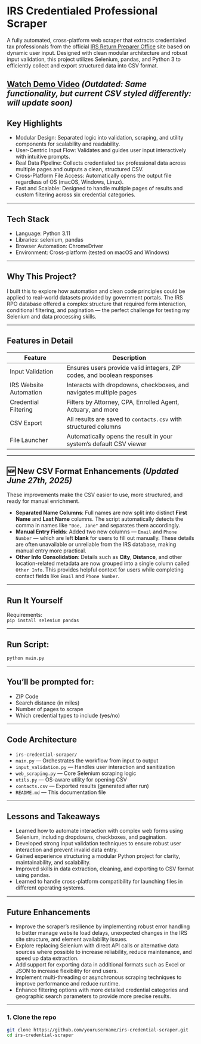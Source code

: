 # IRS Credentialed Professional Scraper

A fully automated, cross-platform web scraper that extracts credentialed tax professionals from the official [IRS Return Preparer Office](https://irs.treasury.gov/rpo/rpo.jsf) site based on dynamic user input. Designed with clean modular architecture and robust input validation, this project utilizes Selenium, pandas, and Python 3 to efficiently collect and export structured data into CSV format.

[Watch Demo Video](https://pranavvadd.github.io/IRS-Scraper-Backend/demo.mp4) *(Outdated: Same functionality, but current CSV styled differently: will update soon)*
---

## Key Highlights

- Modular Design: Separated logic into validation, scraping, and utility components for scalability and readability.
- User-Centric Input Flow: Validates and guides user input interactively with intuitive prompts.
- Real Data Pipeline: Collects credentialed tax professional data across multiple pages and outputs a clean, structured CSV.
- Cross-Platform File Access: Automatically opens the output file regardless of OS (macOS, Windows, Linux).
- Fast and Scalable: Designed to handle multiple pages of results and custom filtering across six credential categories.

---

## Tech Stack

- Language: Python 3.11
- Libraries: selenium, pandas
- Browser Automation: ChromeDriver
- Environment: Cross-platform (tested on macOS and Windows)

---

## Why This Project?

I built this to explore how automation and clean code principles could be applied to real-world datasets provided by government portals. The IRS RPO database offered a complex structure that required form interaction, conditional filtering, and pagination — the perfect challenge for testing my Selenium and data processing skills.

---

## Features in Detail

| Feature               | Description                                                                 |
|-----------------------|-----------------------------------------------------------------------------|
| Input Validation       | Ensures users provide valid integers, ZIP codes, and boolean responses     |
| IRS Website Automation | Interacts with dropdowns, checkboxes, and navigates multiple pages         |
| Credential Filtering   | Filters by Attorney, CPA, Enrolled Agent, Actuary, and more                |
| CSV Export             | All results are saved to `contacts.csv` with structured columns            |
| File Launcher          | Automatically opens the result in your system’s default CSV viewer         |

---

## 🆕 New CSV Format Enhancements *(Updated June 27th, 2025)*

These improvements make the CSV easier to use, more structured, and ready for manual enrichment.

- **Separated Name Columns**: Full names are now split into distinct **First Name** and **Last Name** columns. The script automatically detects the comma in names like `"Doe, Jane"` and separates them accordingly.
- **Manual Entry Fields**: Added two new columns — `Email` and `Phone Number` — which are left **blank** for users to fill out manually. These details are often unavailable or unreliable from the IRS database, making manual entry more practical.
- **Other Info Consolidation**: Details such as **City**, **Distance**, and other location-related metadata are now grouped into a single column called `Other Info`. This provides helpful context for users while completing contact fields like `Email` and `Phone Number`.

---
## Run It Yourself

Requirements:  
`pip install selenium pandas`

---

## Run Script:

`python main.py`

---

## You’ll be prompted for:

- ZIP Code  
- Search distance (in miles)  
- Number of pages to scrape  
- Which credential types to include (yes/no)  

---

## Code Architecture

- `irs-credential-scraper/`  
- `main.py` — Orchestrates the workflow from input to output  
- `input_validation.py` — Handles user interaction and sanitization  
- `web_scraping.py` — Core Selenium scraping logic  
- `utils.py` — OS-aware utility for opening CSV  
- `contacts.csv` — Exported results (generated after run)  
- `README.md` — This documentation file  

---

## Lessons and Takeaways

- Learned how to automate interaction with complex web forms using Selenium, including dropdowns, checkboxes, and pagination.  
- Developed strong input validation techniques to ensure robust user interaction and prevent invalid data entry.  
- Gained experience structuring a modular Python project for clarity, maintainability, and scalability.  
- Improved skills in data extraction, cleaning, and exporting to CSV format using pandas.  
- Learned to handle cross-platform compatibility for launching files in different operating systems.  

---

## Future Enhancements

- Improve the scraper’s resilience by implementing robust error handling to better manage website load delays, unexpected changes in the IRS site structure, and element availability issues.
- Explore replacing Selenium with direct API calls or alternative data sources where possible to increase reliability, reduce maintenance, and speed up data extraction.
- Add support for exporting data in additional formats such as Excel or JSON to increase flexibility for end users.
- Implement multi-threading or asynchronous scraping techniques to improve performance and reduce runtime.
- Enhance filtering options with more detailed credential categories and geographic search parameters to provide more precise results.

---

### 1. Clone the repo

```bash
git clone https://github.com/yourusername/irs-credential-scraper.git  
cd irs-credential-scraper
